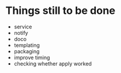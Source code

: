 # Things still to be done

* service
* notify
* doco
* templating
* packaging
* improve timing
* checking whether apply worked
